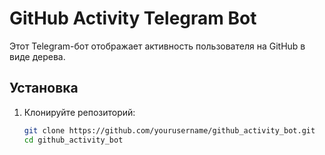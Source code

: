 # GitHub Activity Telegram Bot

Этот Telegram-бот отображает активность пользователя на GitHub в виде дерева.

## Установка

1. Клонируйте репозиторий:

   ```bash
   git clone https://github.com/yourusername/github_activity_bot.git
   cd github_activity_bot
